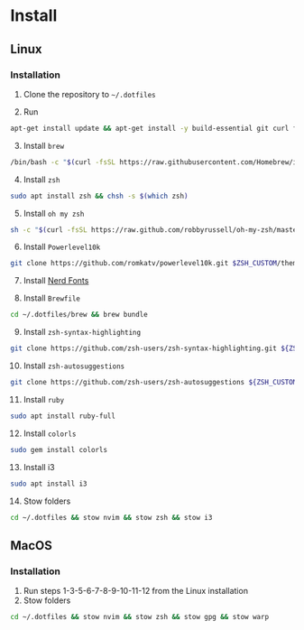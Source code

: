 # Install

## Linux

### Installation

1. Clone the repository to `~/.dotfiles`

2. Run
```bash 
apt-get install update && apt-get install -y build-essential git curl file
```

3. Install `brew`
```bash
/bin/bash -c "$(curl -fsSL https://raw.githubusercontent.com/Homebrew/install/HEAD/install.sh)"
```

4. Install `zsh`
```bash
sudo apt install zsh && chsh -s $(which zsh)
```

5. Install `oh my zsh`
```bash 
sh -c "$(curl -fsSL https://raw.github.com/robbyrussell/oh-my-zsh/master/tools/install.sh)"
```

6. Install `Powerlevel10k`
```bash 
git clone https://github.com/romkatv/powerlevel10k.git $ZSH_CUSTOM/themes/powerlevel10k
```

7. Install [Nerd Fonts](https://github.com/ryanoasis/nerd-fonts/releases/download/v2.3.3/FiraCode.zip)

8. Install `Brewfile` 
```bash 
cd ~/.dotfiles/brew && brew bundle
```

9. Install `zsh-syntax-highlighting`
```bash 
git clone https://github.com/zsh-users/zsh-syntax-highlighting.git ${ZSH_CUSTOM:-~/.oh-my-zsh/custom}/plugins/zsh-syntax-highlighting
```

10. Install `zsh-autosuggestions`
```bash 
git clone https://github.com/zsh-users/zsh-autosuggestions ${ZSH_CUSTOM:-~/.oh-my-zsh/custom}/plugins/zsh-autosuggestions
```

11. Install `ruby`
```bash
sudo apt install ruby-full
```

12. Install `colorls` 
```bash
sudo gem install colorls
```

13. Install i3 
```bash
sudo apt install i3
```

14. Stow folders 
```bash
cd ~/.dotfiles && stow nvim && stow zsh && stow i3
```

## MacOS

### Installation

1. Run steps 1-3-5-6-7-8-9-10-11-12 from the Linux installation
2. Stow folders 
```bash 
cd ~/.dotfiles && stow nvim && stow zsh && stow gpg && stow warp
```

